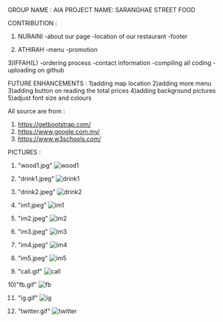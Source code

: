 GROUP NAME : AIA
PROJECT NAME: SARANGHAE STREET FOOD

CONTRIBUTION :
1) NURAINI
-about our page
-location of our restaurant
-footer

2) ATHIRAH
-menu
-promotion

3)IFFAH(L)
-ordering process
-contact information
-compiling all coding 
-uploading on github

FUTURE ENHANCEMENTS :
1)adding map location
2)adding more menu
3)adding button on reading the total prices
4)adding background pictures
5)adjust font size and colours

All source are from :
1) https://getbootstrap.com/
2) https://www.google.com.my/
3) https://www.w3schools.com/


PICTURES :

1) "wood1.jpg"
![wood1](https://user-images.githubusercontent.com/44051990/47658617-3e505c80-dbce-11e8-93d5-19f6c290bcaa.jpg)

2) "drink1.jpeg"
![drink1](https://user-images.githubusercontent.com/44051990/47658440-f7626700-dbcd-11e8-81ab-99275b09fafb.jpeg)

3) "drink2.jpeg"
![drink2](https://user-images.githubusercontent.com/44051990/47658449-f9c4c100-dbcd-11e8-9879-07997291973a.jpeg)

4) "im1.jpeg"
![im1](https://user-images.githubusercontent.com/44051990/47658457-00533880-dbce-11e8-82aa-959e191f9fd5.jpeg)

5) "im2.jpeg"
![im2](https://user-images.githubusercontent.com/44051990/47658461-02b59280-dbce-11e8-840b-34bd91783df8.jpeg)

6) "im3.jpeg"
![im3](https://user-images.githubusercontent.com/44051990/47658471-05b08300-dbce-11e8-8474-0becb101352b.jpeg)

7) "im4.jpeg"
![im4](https://user-images.githubusercontent.com/44051990/47658472-06491980-dbce-11e8-9205-74f3817fd39f.jpeg)

8) "im5.jpeg"
![im5](https://user-images.githubusercontent.com/44051990/47658474-0812dd00-dbce-11e8-97d7-03d94d25e31f.jpeg)

9) "call.gif"
![call](https://user-images.githubusercontent.com/44051990/47658438-f6313a00-dbcd-11e8-911a-2531c5dc5044.gif)

10)"fb.gif"
![fb](https://user-images.githubusercontent.com/44051990/47658450-fa5d5780-dbcd-11e8-8ee5-8c1e942439f3.gif)

11) "ig.gif"
![ig](https://user-images.githubusercontent.com/44051990/47658452-fc271b00-dbcd-11e8-8321-caa93995726c.gif)

12) "twitter.gif"
![twitter](https://user-images.githubusercontent.com/44051990/47658478-09dca080-dbce-11e8-8328-ccc4129aa3ca.gif)


